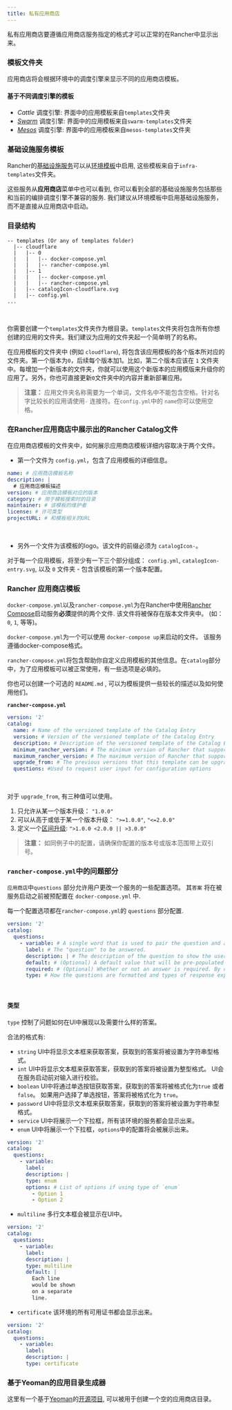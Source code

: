 ```yaml
---
title: 私有应用商店
---
```


私有应用商店要遵循应用商店服务指定的格式才可以正常的在Rancher中显示出来。

### 模板文件夹

应用商店将会根据环境中的调度引擎来显示不同的应用商店模板。

#### 基于不同调度引擎的模板

* _Cattle_ 调度引擎: 界面中的应用模板来自`templates`文件夹
* _[Swarm](/docs/rancher/v1.x/cn/infrastructure/swarm/)_ 调度引擎: 界面中的应用模板来自`swarm-templates`文件夹
* _[Mesos](/docs/rancher/v1.x/cn/infrastructure/mesos/)_ 调度引擎: 界面中的应用模板来自`mesos-templates`文件夹

### 基础设施服务模板

Rancher的[基础设施服务](/docs/rancher/v1.x/cn/rancher-services/)可以从[环境模板](/docs/rancher/v1.x/cn/configuration/environments/#什么是环境模版)中启用, 这些模板来自于`infra-templates`文件夹。

这些服务从**应用商店**菜单中也可以看到, 你可以看到全部的基础设施服务包括那些和当前的编排调度引擎不兼容的服务. 我们建议从环境模板中启用基础设施服务，而不是直接从应用商店中启动。

### 目录结构

```
-- templates (Or any of templates folder)
  |-- cloudflare
  |   |-- 0
  |   |   |-- docker-compose.yml
  |   |   |-- rancher-compose.yml
  |   |-- 1
  |   |   |-- docker-compose.yml
  |   |   |-- rancher-compose.yml
  |   |-- catalogIcon-cloudflare.svg
  |   |-- config.yml
...
```
<br>

你需要创建一个`templates`文件夹作为根目录。`templates`文件夹将包含所有你想创建的应用的文件夹。我们建议为应用的文件夹起一个简单明了的名称。

在应用模板的文件夹中 (例如 `cloudflare`), 将包含该应用模板的各个版本所对应的文件夹。第一个版本为`0`，后续每个版本加1。比如，第二个版本应该在 `1` 文件夹中。每增加一个新版本的文件夹，你就可以使用这个新版本的应用模版来升级你的应用了。另外，你也可直接更新`0`文件夹中的内容并重新部署应用。

> **注意：** 应用文件夹名称需要为一个单词，文件名中不能包含空格。针对名字比较长的应用请使用`-` 连接符。在`config.yml`中的 `name`你可以使用空格。

### 在Rancher应用商店中展示出的Rancher Catalog文件

在应用商店模板的文件夹中，如何展示应用商店模板详细内容取决于两个文件。

* 第一个文件为 `config.yml`，包含了应用模板的详细信息。

```yaml
name: # 应用商店模板名称
description: |
  # 应用商店模板描述
version: # 应用商店模板对应的版本
category: # 用于模板搜索时的目录
maintainer: # 该模板的维护者
license: # 许可类型
projectURL: # 和模板相关的URL
```
<br>

* 另外一个文件为该模板的logo。该文件的前缀必须为 `catalogIcon-`。

对于每一个应用模板，将至少有一下三个部分组成： `config.yml`, `catalogIcon-entry.svg`, 以及 `0` 文件夹 - 包含该模板的第一个版本配置。

### Rancher 应用商店模板

 `docker-compose.yml`以及`rancher-compose.yml`为在Rancher中使用[Rancher Compose](/docs/rancher/v1.x/cn/infrastructure/cattle/adding-services/#使用-rancher-compose-添加服务)启动服务**必须**提供的两个文件. 该文件将被保存在版本文件夹中。 (如： `0`, `1`, 等等)。

 `docker-compose.yml`为一个可以使用 `docker-compose up`来启动的文件。 该服务遵循docker-compose格式。

 `rancher-compose.yml`将包含帮助你自定义应用模板的其他信息。在`catalog`部分中，为了应用模板可以被正常使用，有一些选项是必填的。

你也可以创建一个可选的 `README.md` , 可以为模板提供一些较长的描述以及如何使用他们。

**`rancher-compose.yml`**

```yaml
version: '2'
catalog:
  name: # Name of the versioned template of the Catalog Entry
  version: # Version of the versioned template of the Catalog Entry
  description: # Description of the versioned template of the Catalog Entry
  minimum_rancher_version: # The minimum version of Rancher that supports the template, v1.0.1 and 1.0.1 are acceptable inputs
  maximum_rancher_version: # The maximum version of Rancher that supports the template, v1.0.1 and 1.0.1 are acceptable inputs
  upgrade_from: # The previous versions that this template can be upgraded from
  questions: #Used to request user input for configuration options
```
<br>

对于 `upgrade_from`, 有三种值可以使用。

1. 只允许从某一个版本升级： `"1.0.0"`
2. 可以从高于或低于某一个版本升级： `">=1.0.0"`, `"<=2.0.0"`
3. 定义一个[区间升级](https://github.com/blang/semver#ranges): `">1.0.0 <2.0.0 || >3.0.0"`

> **注意：** 如同例子中的配置，请确保你配置的版本号或版本范围带上双引号。

### `rancher-compose.yml`中的问题部分

 `应用商店`中`questions` 部分允许用户更改一个服务的一些配置选项。 其`答案` 将在被服务启动之前被预配置在 `docker-compose.yml` 中.

每一个配置选项都在`rancher-compose.yml`的 `questions` 部分配置.

```yaml
version: '2'
catalog:
  questions:
    - variable: # A single word that is used to pair the question and answer.
      label: # The "question" to be answered.
      description: | # The description of the question to show the user how to answer the question.
      default: # (Optional) A default value that will be pre-populated into the UI
      required: # (Optional) Whether or not an answer is required. By default, it's considered `false`.
      type: # How the questions are formatted and types of response expected
```
<br>

#### 类型

 `type` 控制了问题如何在UI中展现以及需要什么样的答案。

合法的格式有:

* `string` UI中将显示文本框来获取答案，获取到的答案将被设置为字符串型格式。
* `int` UI中将显示文本框来获取答案，获取到的答案将被设置为整型格式。 UI会在服务启动前对输入进行校验。
* `boolean` UI中将通过单选按钮获取答案，获取到的答案将被格式化为`true` 或者 `false`。 如果用户选择了单选按钮，答案将被格式化为 `true`。
* `password` UI中将显示文本框来获取答案，获取到的答案将被设置为字符串型格式。
* `service` UI中将展示一个下拉框，所有该环境的服务都会显示出来。
* `enum` UI中将展示一个下拉框，`options`中的配置将会被展示出来。

```yaml
version: '2'
catalog:
  questions:
    - variable:
      label:
      description: |
      type: enum
      options: # List of options if using type of `enum`
        - Option 1
        - Option 2
```

* `multiline` 多行文本框会被显示在UI中。

```yaml
version: '2'
catalog:
  questions:
    - variable:
      label:
      description: |
      type: multiline
      default: |
        Each line
        would be shown
        on a separate
        line.
```

* `certificate` 该环境的所有可用证书都会显示出来。

```yaml
version: '2'
catalog:
  questions:
    - variable:
      label:
      description: |
      type: certificate
```

### 基于Yeoman的应用目录生成器

这里有一个基于[Yeoman](http://yeoman.io/)的[开源项目](https://github.com/slashgear/generator-rancher-catalog), 可以被用于创建一个空的应用商店目录。
